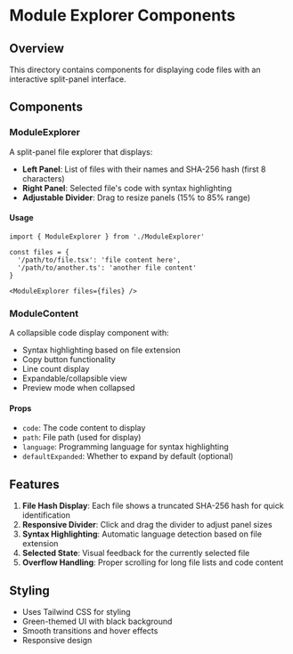 # Module Explorer Components

## Overview

This directory contains components for displaying code files with an interactive split-panel interface.

## Components

### ModuleExplorer

A split-panel file explorer that displays:
- **Left Panel**: List of files with their names and SHA-256 hash (first 8 characters)
- **Right Panel**: Selected file's code with syntax highlighting
- **Adjustable Divider**: Drag to resize panels (15% to 85% range)

#### Usage

```tsx
import { ModuleExplorer } from './ModuleExplorer'

const files = {
  '/path/to/file.tsx': 'file content here',
  '/path/to/another.ts': 'another file content'
}

<ModuleExplorer files={files} />
```

### ModuleContent

A collapsible code display component with:
- Syntax highlighting based on file extension
- Copy button functionality
- Line count display
- Expandable/collapsible view
- Preview mode when collapsed

#### Props

- `code`: The code content to display
- `path`: File path (used for display)
- `language`: Programming language for syntax highlighting
- `defaultExpanded`: Whether to expand by default (optional)

## Features

1. **File Hash Display**: Each file shows a truncated SHA-256 hash for quick identification
2. **Responsive Divider**: Click and drag the divider to adjust panel sizes
3. **Syntax Highlighting**: Automatic language detection based on file extension
4. **Selected State**: Visual feedback for the currently selected file
5. **Overflow Handling**: Proper scrolling for long file lists and code content

## Styling

- Uses Tailwind CSS for styling
- Green-themed UI with black background
- Smooth transitions and hover effects
- Responsive design
